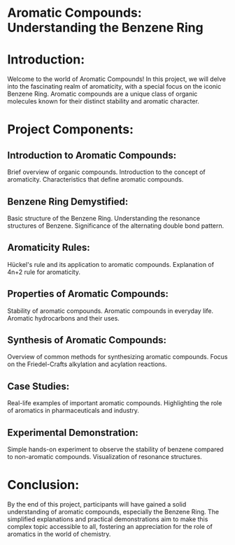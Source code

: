 # Aromatic Compounds: Understanding the Benzene Ring

# Introduction:
Welcome to the world of Aromatic Compounds! In this project, we will delve into the fascinating realm of aromaticity, with a special focus on the iconic Benzene Ring. Aromatic compounds are a unique class of organic molecules known for their distinct stability and aromatic character.

# Project Components:

## Introduction to Aromatic Compounds:
Brief overview of organic compounds.
Introduction to the concept of aromaticity.
Characteristics that define aromatic compounds.

## Benzene Ring Demystified:
Basic structure of the Benzene Ring.
Understanding the resonance structures of Benzene.
Significance of the alternating double bond pattern.

## Aromaticity Rules:
Hückel's rule and its application to aromatic compounds.
Explanation of 4n+2 rule for aromaticity.

## Properties of Aromatic Compounds:
Stability of aromatic compounds.
Aromatic compounds in everyday life.
Aromatic hydrocarbons and their uses.

## Synthesis of Aromatic Compounds:
Overview of common methods for synthesizing aromatic compounds.
Focus on the Friedel-Crafts alkylation and acylation reactions.

## Case Studies:
Real-life examples of important aromatic compounds.
Highlighting the role of aromatics in pharmaceuticals and industry.

## Experimental Demonstration:
Simple hands-on experiment to observe the stability of benzene compared to non-aromatic compounds.
Visualization of resonance structures.

# Conclusion:
By the end of this project, participants will have gained a solid understanding of aromatic compounds, especially the Benzene Ring. The simplified explanations and practical demonstrations aim to make this complex topic accessible to all, fostering an appreciation for the role of aromatics in the world of chemistry.